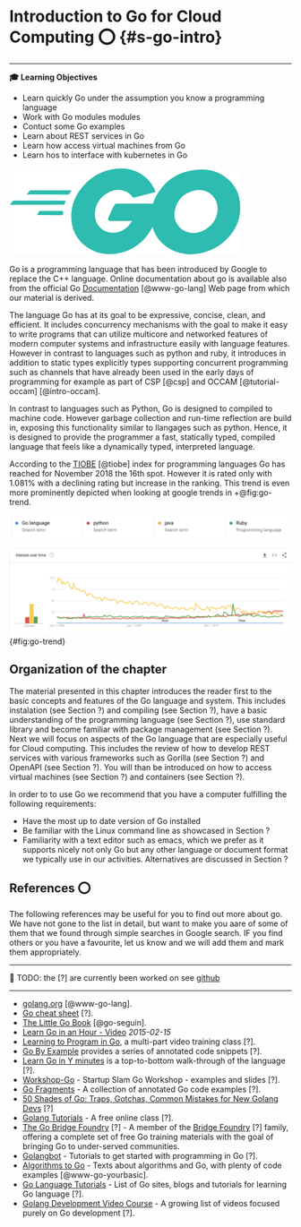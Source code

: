 # Introduction to Go for Cloud Computing :o: {#s-go-intro}

---

**:mortar_board: Learning Objectives**

* Learn quickly Go under the assumption you know a programming language
* Work with Go modules modules
* Contuct some Go examples
* Learn about REST services in Go
* Learn how access virtual machines from Go
* Learn hos to interface with kubernetes in Go

![Go Logo](images/Go-Logo-Aqua.svg)


Go is a programming language that has been introduced by Google to
replace the C++ language. Online documentation about go is available
also from the official Go [Documentation](https://golang.org/doc/)
[@www-go-lang] Web page from which our material is derived.

The language Go has at its goal to be expressive, concise, clean, and
efficient. It includes concurrency mechanisms with the goal to make it
easy to write programs that can utilize multicore and networked
features of modern computer systems and infrastructure easily with
language features. However in contrast to languages such as python and
ruby, it introduces in addition to static types explicitly types
supporting concurrent programming such as channels that have already
been used in the early days of programming for example as part of CSP
[@csp] and OCCAM [@tutorial-occam] [@intro-occam].

In contrast to languages such as Python, Go is designed to compiled to
machine code. However garbage
collection and run-time reflection are build in, exposing
this functionality similar to llangages such as python. Hence, it is designed to
provide the programmer a fast, statically typed, compiled language
that feels like a dynamically typed, interpreted language.

According to the [TIOBE](https://www.tiobe.com/tiobe-index/) [@tiobe] index
for programming languages Go has reached for November 2018 the 16th
spot. However it is rated only with 1.081% with a declining rating but
increase in the ranking. This trend is even more prominently depicted
when looking at google trends in +@fig:go-trend.

![Legend](images/go-trend-legend.png)

![Google trends for selected programming languages](images/go-trend.png){#fig:go-trend}



## Organization of the chapter

The material presented in this chapter introduces the reader first to
the basic concepts and features of the Go language and system.  This
includes instalation (see Section ?)  and compiling (see Section ?), have a basic understanding of the
programming language (see Section ?), use standard library and become
familiar with package management (see Section ?). Next we will focus
on aspects of the Go language that are especially useful for Cloud
computing. This includes the review of how to develop REST services
with various frameworks such as Gorilla (see Section ?) and OpenAPI
(see Section ?). You will than be introduced on how to access virtual
machines (see Section ?) and containers (see Section ?).

In order to to use Go we recommend that you have a computer fulfilling
the following requirements:

- Have the most up to date version of Go installed
- Be familiar with the Linux command line as showcased in Section ?
- Familiarity with a text editor such as emacs, which we prefer as it
  supports nicely not only Go but any other language or document
  format we typically use in our activities. Alternatives are
  discussed in Section ?

## References :o:

The following references may be useful for you to find out more about
go. We have not gone to the list in detail, but want to make you aare
of some of them that we found through simple searches in Google
search. IF you find others or you have a favourite, let us know and we
will add them and mark them appropriately.

---

:construction: TODO: the [?] are currently been worked on see
  [github](https://github.com/cloudmesh-community/book/issues/68)

---

* [golang.org](http://golang.org/doc/#learning) [@www-go-lang].
* [Go cheat sheet](https://github.com/a8m/go-lang-cheat-sheet) [?].
* [The Little Go Book](http://openmymind.net/The-Little-Go-Book/) [@go-seguin].
* [Learn Go in an Hour - Video](https://www.youtube.com/watch?v=CF9S4QZuV30) _2015-02-15_
* [Learning to Program in Go](https://www.youtube.com/playlist?list=PLei96ZX_m9sVSEXWwZi8uwd2vqCpEm4m6), a multi-part video training class [?].
* [Go By Example](http://gobyexample.com/) provides a series of
  annotated code snippets [?].
* [Learn Go in Y minutes](http://learnxinyminutes.com/docs/go/) is a
  top-to-bottom walk-through of the language [?].
* [Workshop-Go](https://github.com/sendwithus/workshop-go) - Startup
  Slam Go Workshop - examples and slides [?].
* [Go Fragments](http://www.gofragments.net/) - A collection of
    annotated Go code examples [?].
* [50 Shades of Go: Traps, Gotchas, Common Mistakes for New Golang Devs](http://devs.cloudimmunity.com/gotchas-and-common-mistakes-in-go-golang/index.html) [?]
* [Golang Tutorials](http://golangtutorials.blogspot.com/2011/05/table-of-contents.html) - A free online class [?].
* [The Go Bridge Foundry](https://github.com/gobridge) [?] - A member of
  the [Bridge Foundry](http://bridgefoundry.org/) [?] family, offering a
  complete set of free Go training materials with the goal of
  bringing Go to under-served communities.
* [Golangbot](https://golangbot.com/learn-golang-series/) - Tutorials
  to get started with programming in Go [?].
* [Algorithms to Go](http://yourbasic.org/) - Texts about algorithms
  and Go, with plenty of code examples [@www-go-yourbasic].
*
  [Go Language Tutorials](https://www.cybrhome.com/topic/go-language-tutorials) - List of Go sites, blogs and tutorials for learning Go language [?].
* [Golang Development Video Course](https://www.youtube.com/playlist?list=PLzUGFf4GhXBL4GHXVcMMvzgtO8-WEJIoY) - A growing list of videos focused purely on Go development [?].

